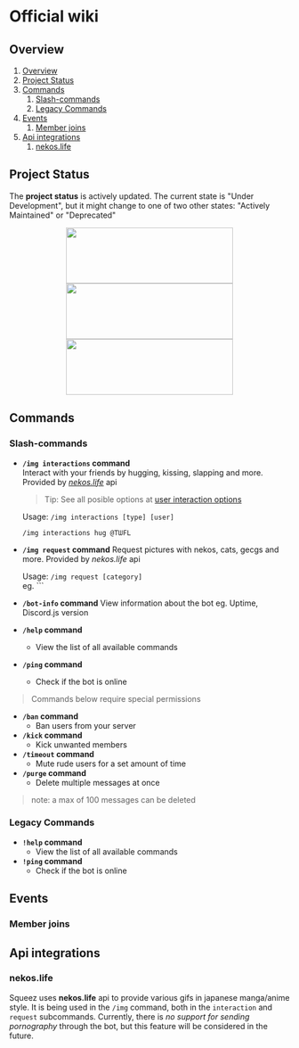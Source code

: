 # Official wiki
## Overview
1. [Overview](/SqueezeBot/wiki#overview)
2. [Project Status](/SqueezeBot/wiki#project-status)
3. [Commands](/SqueezeBot/wiki#commands)
    1. [Slash-commands](/SqueezeBot/wiki#slash-commands)
    2. [Legacy Commands](/SqueezeBot/wiki#legacy-commands)
4. [Events](/SqueezeBot/wiki#events)
    1. [Member joins](#member-joins)
5. [Api integrations](#api-integrations)
    1. [nekos.life](#nekoslife)

## Project Status
The **project status** is actively updated. The current state is "Under Development", but it might change to one of two other states: "Actively Maintained" or "Deprecated"
<p align="center">
	<img src="https://files.catbox.moe/17w06w.png" 
	        width="300" 
    		height="100"/>
	<img src="https://files.catbox.moe/9pda0e.png" 
	        width="300" 
    		height="100"/>
  	<img src="https://files.catbox.moe/335qiy.png" 
	        width="300" 
    		height="100"/>
</p>  

## Commands

### Slash-commands
* **`/img interactions` command**  
	Interact with your friends by hugging, kissing, slapping and more. Provided by [*nekos.life*](#nekoslife) api  
	> Tip: See all posible options at [user interaction options](/SqueezeBot/options#user-interaction-options)
	
	Usage: `/img interactions [type] [user]`

	```
	/img interactions hug @TᗯFL
	```  
* **`/img request` command**
	Request pictures with nekos, cats, gecgs and more. Provided by *nekos.life* api  
	
	Usage: `/img request [category]`  
	eg. ```
* **`/bot-info` command**
	View information about the bot eg. Uptime, Discord.js version
* **`/help` command**
	* View the list of all available commands
* **`/ping` command**
	* Check if the bot is online
>  Commands below require special permissions
* **`/ban` command**
	* Ban users from your server
* **`/kick` command**
	* Kick unwanted members
* **`/timeout` command**
	* Mute rude users for a set amount of time
* **`/purge` command**
	* Delete multiple messages at once
> note: a max of 100 messages can be deleted
### Legacy Commands
* **`!help` command**
	* View the list of all available commands
* **`!ping` command**
	* Check if the bot is online

## Events

### Member joins

## Api integrations

### nekos.life
Squeez uses **nekos.life** api to provide various gifs in japanese manga/anime style. It is being used in the `/img` command, both in the `interaction` and `request` subcommands. Currently, there is *no support for sending pornography* through the bot, but this feature will be considered in the future.
